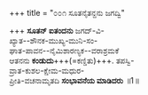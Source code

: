 +++
title = "೦೦೧ ಸೂತನೈತನ್ದನು ಜಗದ್ವಿ"

+++
**ಸೂತನ್ ಐತಂದನು** ಜಗದ್-ವಿ-  
ಖ್ಯಾತ--ಶೌನಕ-ಮುಖ್ಯ-ಮುನಿ-ಸಂ-  
ಘಾತ-ಪಾವನ--ನೈಮಿಶಾರಣ್ಯಕ--ವರಾಶ್ರಮಕೆ  
ಆತನನು **ಕಂಡುದು**+++(=ಕಣ್ಡಿತು)+++. ತಪಸ್ವಿ-  
ವ್ರಾತ-ಕುಶಲ-ಕ್ಷೇಮ-ಮಧುರ-  
ಪ್ರೀತಿ-ವಚನಾಮೃತದಿ **ಸಂಭಾವನೆಯ ಮಾಡಿದರು**    ॥1॥